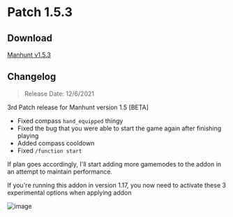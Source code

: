 # Patch 1.5.3
## Download
[Manhunt v1.5.3](https://cdn.discordapp.com/attachments/734424410668138576/853014317656703036/manhunt-beta.mcpack)

## Changelog
> Release Date: 12/6/2021

3rd Patch release for Manhunt version 1.5 [BETA]

- Fixed compass `hand_equipped` thingy
- Fixed the bug that you were able to start the game again after finishing playing
- Added compass cooldown
- Fixed `/function start`

If plan goes accordingly, I'll start adding more gamemodes to the addon in an attempt to maintain performance.

If you're running this addon in version 1.17, you now need to activate these 3 experimental options when applying addon

![image](https://media.discordapp.net/attachments/734424410668138576/853014216579350538/unknown.png)